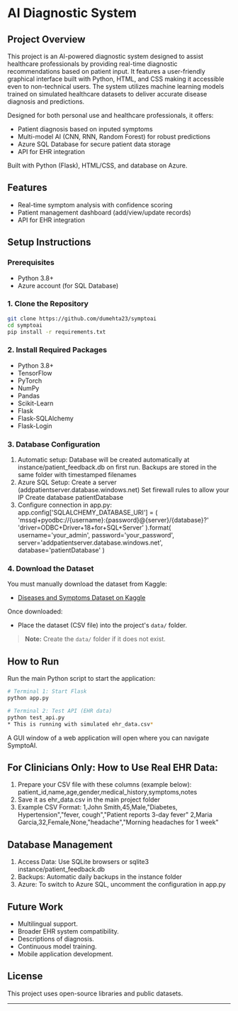 # AI Diagnostic System

## Project Overview
This project is an AI-powered diagnostic system designed to assist healthcare professionals by providing real-time diagnostic recommendations based on patient input. It features a user-friendly graphical interface built with Python, HTML, and CSS making it accessible even to non-technical users. The system utilizes machine learning models trained on simulated healthcare datasets to deliver accurate disease diagnosis and predictions.  

Designed for both personal use and healthcare professionals, it offers:    
- Patient diagnosis based on inputed symptoms
- Multi-model AI (CNN, RNN, Random Forest) for robust predictions
- Azure SQL Database for secure patient data storage
- API for EHR integration

Built with Python (Flask), HTML/CSS, and database on Azure.

## Features
- Real-time symptom analysis with confidence scoring
- Patient management dashboard (add/view/update records)
- API for EHR integration

## Setup Instructions

### Prerequisites
- Python 3.8+
- Azure account (for SQL Database)

### 1. Clone the Repository
```bash
git clone https://github.com/dumehta23/symptoai
cd symptoai
pip install -r requirements.txt
```

### 2. Install Required Packages
- Python 3.8+
- TensorFlow
- PyTorch
- NumPy
- Pandas
- Scikit-Learn
- Flask
- Flask-SQLAlchemy
- Flask-Login

### 3. Database Configuration 
1. Automatic setup: Database will be created automatically at instance/patient_feedback.db on first run. Backups are stored in the same folder with timestamped filenames
2. Azure SQL Setup:
    Create a server (addpatientserver.database.windows.net)
    Set firewall rules to allow your IP
    Create database patientDatabase
3. Configure connection in app.py:
    app.config['SQLALCHEMY_DATABASE_URI'] = (
        'mssql+pyodbc://{username}:{password}@{server}/{database}?'
        'driver=ODBC+Driver+18+for+SQL+Server'
    ).format(
        username='your_admin',
        password='your_password',
        server='addpatientserver.database.windows.net',
        database='patientDatabase'
    )

### 4. Download the Dataset
You must manually download the dataset from Kaggle:

- [Diseases and Symptoms Dataset on Kaggle](https://www.kaggle.com/datasets/dhivyeshrk/diseases-and-symptoms-dataset)

Once downloaded:
- Place the dataset (CSV file) into the project's `data/` folder.

> **Note:** Create the `data/` folder if it does not exist.

## How to Run
Run the main Python script to start the application:
```bash
# Terminal 1: Start Flask
python app.py

# Terminal 2: Test API (EHR data)
python test_api.py 
* This is running with simulated ehr_data.csv*
```
A GUI window of a web application will open where you can navigate SymptoAI.

## For Clinicians Only: How to Use Real EHR Data:
1. Prepare your CSV file with these columns (example below):
    patient_id,name,age,gender,medical_history,symptoms,notes
2. Save it as ehr_data.csv in the main project folder
3. Example CSV Format:
    1,John Smith,45,Male,"Diabetes, Hypertension","fever, cough","Patient reports 3-day fever"
    2,Maria Garcia,32,Female,None,"headache","Morning headaches for 1 week"

 ## Database Management
1. Access Data: Use SQLite browsers or sqlite3 instance/patient_feedback.db
2. Backups: Automatic daily backups in the instance folder
3. Azure: To switch to Azure SQL, uncomment the configuration in app.py

## Future Work
- Multilingual support.
- Broader EHR system compatibility.
- Descriptions of diagnosis. 
- Continuous model training.
- Mobile application development.

## License
This project uses open-source libraries and public datasets. 

---
